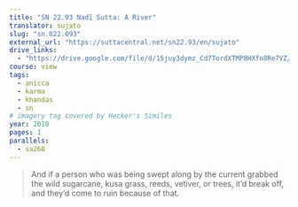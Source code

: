 ```yaml
---
title: "SN 22.93 Nadī Sutta: A River"
translator: sujato
slug: "sn.022.093"
external_url: "https://suttacentral.net/sn22.93/en/sujato"
drive_links:
  - "https://drive.google.com/file/d/15juy3dymz_Cd7TordXTMP8HXfn8Re7VZ/view?usp=drivesdk"
course: view
tags:
  - anicca
  - karma
  - khandas
  - sn
# imagery tag covered by Hecker's Similes
year: 2018
pages: 1
parallels:
  - sa268
---
```


> And if a person who was being swept along by the current grabbed the wild sugarcane, kusa grass, reeds, vetiver, or trees, it’d break off, and they’d come to ruin because of that.


